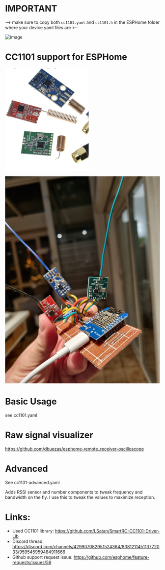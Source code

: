 # IMPORTANT
--> make sure to copy both `cc1101.yaml` and `cc1101.h` in the ESPHome folder where your device yaml files are <--

![image](https://esphome.io/_images/made-for-esphome-black-on-white.svg)
# CC1101 support for ESPHome
![image](./cc1101-variants.png)

![image](./3-receivers-in-node.jpeg)

# Basic Usage
see cc1101.yaml

# Raw signal visualizer
https://github.com/dbuezas/esphome-remote_receiver-oscilloscope

# Advanced
See cc1101-advanced.yaml

Adds RSSI sensor and number components to tweak frequency and bandwidth on the fly.
I use this to tweak the values to maximize reception.


# Links:
* Used CC1101 library: https://github.com/LSatan/SmartRC-CC1101-Driver-Lib
* Discord thread: https://discord.com/channels/429907082951524364/838121145113772033/959545959484911666
* Github support request issue: https://github.com/esphome/feature-requests/issues/59

